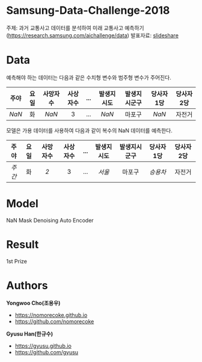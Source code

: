 # Samsung-Data-Challenge-2018
주제: 과거 교통사고 데이터를 분석하여 미래 교통사고 예측하기 (https://research.samsung.com/aichallenge/data)
발표자료: [slideshare](https://www.slideshare.net/KyusooHan/missing-data-prediction-using-nmdae)

# Data
예측해야 하는 데이터는 다음과 같은 수치형 변수와 범주형 변수가 주어진다.

| 주야  | 요일 | 사망자수 | 사상자수  | ... | 발생지시도  | 발생지시군구 | 당사자 1당   | 당사자 2당 |
|:----:|:----:|:--------:|:--------:|:---:|:----------:|:------------:|:----------:|:----------:|
| *NaN* |  화  |   *NaN* |     3    | ... |    *NaN*   |    마포구    |   *NaN*     |   자전거   |

모델은 가용 데이터를 사용하여 다음과 같이 복수의 NaN 데이터를 예측한다.  

| 주야  | 요일 | 사망자수 | 사상자수  | ... | 발생지시도  | 발생지시군구  | 당사자 1당 | 당사자 2당  |
|:----:|:----:|:--------:|:--------:|:---:|:----------:|:------------:|:----------:|:----------:|
|*주간* |  화  |     *2* |     3    | ... |    *서울*   |    마포구    |   *승용차*  |   자전거   |

# Model
NaN Mask Denoising Auto Encoder

# Result
1st Prize

# Authors
**Yongwoo Cho(조용우)**
- https://nomorecoke.github.io
- https://github.com/nomorecoke

**Gyusu Han(한규수)**
- https://gyusu.github.io
- https://github.com/gyusu
